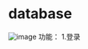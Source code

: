 # database
![image](https://user-images.githubusercontent.com/112569909/188874607-2d7bf86c-7355-4b8f-a125-088a6867f8dc.png)
功能：
1.登录
